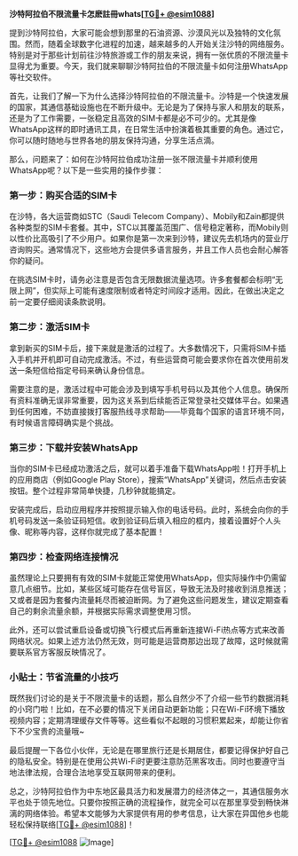 **沙特阿拉伯不限流量卡怎麽註冊whats[[TG💪+ @esim1088](https://t.me/s/esim1088)]**

提到沙特阿拉伯，大家可能会想到那里的石油资源、沙漠风光以及独特的文化氛围。然而，随着全球数字化进程的加速，越来越多的人开始关注沙特的网络服务。特别是对于那些计划前往沙特旅游或工作的朋友来说，拥有一张优质的不限流量卡显得尤为重要。今天，我们就来聊聊沙特阿拉伯的不限流量卡如何注册WhatsApp等社交软件。

首先，让我们了解一下为什么选择沙特阿拉伯的不限流量卡。沙特是一个快速发展的国家，其通信基础设施也在不断升级中。无论是为了保持与家人和朋友的联系，还是为了工作需要，一张稳定且高效的SIM卡都是必不可少的。尤其是像WhatsApp这样的即时通讯工具，在日常生活中扮演着极其重要的角色。通过它，你可以随时随地与世界各地的朋友保持沟通，分享生活点滴。

那么，问题来了：如何在沙特阿拉伯成功注册一张不限流量卡并顺利使用WhatsApp呢？以下是一些实用的操作步骤：

### 第一步：购买合适的SIM卡

在沙特，各大运营商如STC（Saudi Telecom Company）、Mobily和Zain都提供各种类型的SIM卡套餐。其中，STC以其覆盖范围广、信号稳定著称，而Mobily则以性价比高吸引了不少用户。如果你是第一次来到沙特，建议先去机场内的营业厅咨询购买。通常情况下，这些地方会提供多语言服务，并且工作人员也会耐心解答你的疑问。

在挑选SIM卡时，请务必注意是否包含无限数据流量选项。许多套餐都会标明“无限上网”，但实际上可能有速度限制或者特定时间段才适用。因此，在做出决定之前一定要仔细阅读条款说明。

### 第二步：激活SIM卡

拿到新买的SIM卡后，接下来就是激活的过程了。大多数情况下，只需将SIM卡插入手机并开机即可自动完成激活。不过，有些运营商可能会要求你在首次使用前发送一条短信给指定号码来确认身份信息。

需要注意的是，激活过程中可能会涉及到填写手机号码以及其他个人信息。确保所有资料准确无误非常重要，因为这关系到后续能否正常登录社交媒体平台。如果遇到任何困难，不妨直接拨打客服热线寻求帮助——毕竟每个国家的语言环境不同，有时候语言障碍确实是个挑战。

### 第三步：下载并安装WhatsApp

当你的SIM卡已经成功激活之后，就可以着手准备下载WhatsApp啦！打开手机上的应用商店（例如Google Play Store），搜索“WhatsApp”关键词，然后点击安装按钮。整个过程非常简单快捷，几秒钟就能搞定。

安装完成后，启动应用程序并按照提示输入你的电话号码。此时，系统会向你的手机号码发送一条验证码短信。收到验证码后填入相应的框内，接着设置好个人头像、昵称等内容，这样你就完成了基本配置！

### 第四步：检查网络连接情况

虽然理论上只要拥有有效的SIM卡就能正常使用WhatsApp，但实际操作中仍需留意几点细节。比如，某些区域可能存在信号盲区，导致无法及时接收到消息推送；又或者是因为套餐内流量耗尽而被迫断网。为了避免这些问题发生，建议定期查看自己的剩余流量余额，并根据实际需求调整使用习惯。

此外，还可以尝试重启设备或切换飞行模式后再重新连接Wi-Fi热点等方式来改善网络状况。如果上述方法仍然无效，则可能是运营商那边出现了故障，这时候就需要联系官方客服反映情况了。

### 小贴士：节省流量的小技巧

既然我们讨论的是关于不限流量卡的话题，那么自然少不了介绍一些节约数据消耗的小窍门啦！比如，在不必要的情况下关闭自动更新功能；只在Wi-Fi环境下播放视频内容；定期清理缓存文件等等。这些看似不起眼的习惯积累起来，却能让你省下不少宝贵的流量哦~

最后提醒一下各位小伙伴，无论是在哪里旅行还是长期居住，都要记得保护好自己的隐私安全。特别是在使用公共Wi-Fi时更要注意防范黑客攻击。同时也要遵守当地法律法规，合理合法地享受互联网带来的便利。

总之，沙特阿拉伯作为中东地区最具活力和发展潜力的经济体之一，其通信服务水平也处于领先地位。只要你按照正确的流程操作，就完全可以在那里享受到畅快淋漓的网络体验。希望本文能够为大家提供有用的参考信息，让大家在异国他乡也能轻松保持联络[[TG💪+ @esim1088](https://t.me/s/esim1088)]！

[[TG💪+ @esim1088](https://t.me/s/esim1088) ![Image](https://i.postimg.cc/4NQfJmqS/Snipaste-2025-05-13-00-14-12.png)]